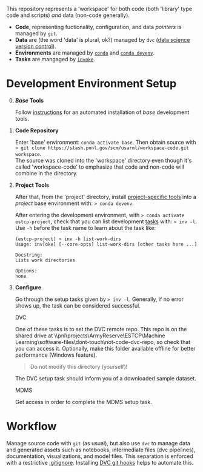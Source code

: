 This repository represents a 'workspace' for both code (both 'library' type code and scripts) _and_ data (non-code generally).
* **Code**, representing fuctionality, configuration, and data _pointers_ is managed by `git`.
* **Data** are (the word 'data' is plural, ok?) managed by `dvc` ([data science version control](http://dvc.org)).
* **Environments** are managed by [`conda`](https://docs.conda.io) and [`conda devenv`](https://conda-devenv.readthedocs.io).
* **Tasks** are mangaged by [`invoke`](http://docs.pyinvoke.org).

# Development Environment Setup


0. **_Base_ Tools** 

    Follow [instructions](dev-bootstrap/readme.md) for an automated installation of _base_ development tools.

1. **Code Repository**

    Enter 'base' environment: `conda activate base`.
    Then obtain source with
    `> git clone https://stash.pnnl.gov/scm/usarml/workspace-code.git workspace`.
    <br>
    The source was cloned into the 'workspace' directory even though it's called 'workspace-code' to emphasize that code and non-code will combine in the directory.

2. **Project Tools**

    After that, from the 'project' directory, install [project-specific tools](project/environment.run.yml) into a _project_ base environment with:
    `> conda devenv`.

    After entering the development environment, with `> conda activate estcp-project`, check that you can list development [tasks](project/estcp_project/tasks/tasks.py) with: `> inv -l`. 
    <br>
    Use `-h` before the task name to learn about the task like:
    ```
    (estcp-project) > inv -h list-work-dirs
    Usage: inv[oke] [--core-opts] list-work-dirs [other tasks here ...]

    Docstring:
    Lists work directories

    Options:
    none
    ```

3. **Configure**

    Go through the setup tasks given by `> inv -l`.
    Generally, if no error shows up, the task can be considered successful.

    DVC

    One of these tasks is to set the DVC remote repo.
    This repo is on the shared drive at \\\pnl\projects\ArmyReserve\ESTCP\Machine Learning\software-files\dont-touch\not-code-dvc-repo, so check that you can access it.
    Optionally, make this folder available offline for better performance (Windows feature). <br>
    > Do not modify this directory (yourself)!

    The DVC setup task should inform you of a downloaded sample dataset.

    MDMS

    Get access in order to complete the MDMS setup task.


# Workflow


Manage source code with `git` (as usual), but also use `dvc` to manage data and generated assets such as notebooks, intermediate files (dvc pipelines), documentation, visualizations, and model files.
This separation is enforced with a restrictive [.gitignore](.gitignore).
Installing [DVC git hooks](https://dvc.org/doc/commands-reference/install) helps to automate this.



<!--
work dirs flat
branching? base env and libs 
use isse tracker on bitbucket?
1. Create
1. create folder. keep it flat. unit of work.
create a branch. data-demo suggested example.
-->
